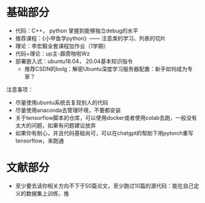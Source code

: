 # 基础部分

- 代码：C++， python 掌握到能够独立debug的水平
- 推荐课程：《小甲鱼学python》—— 注意类的学习、列表的切片
- 理论：李宏毅全套课程加作业（1学期）
- 代码+理论：up主-霹雳啪啦Wz
- 部署嵌入式：ubuntu18.04， 20.04基本知识指令
    - 推荐CSDN的bolg：解密Ubuntu深度学习服务器配置：新手如何成为专家？

注意事项：

- 尽量使用ubuntu系统去复现别人的代码
- 尽量使用anaconda去管理环境，不要都安装
- 关于tensorflow脚本的仓库，可以使用docker或者使用colab去跑，一般没有太大的问题，如果有问题建议放弃
- 如果你有耐心，并且代码基础尚可，可以在chatgpt的帮助下用pytorch重写tensorflow，来跑通

# 文献部分

- 至少要去读你相关方向不下于50篇论文，至少跑过10篇的源代码：能在自己定义的数据集上训练，推